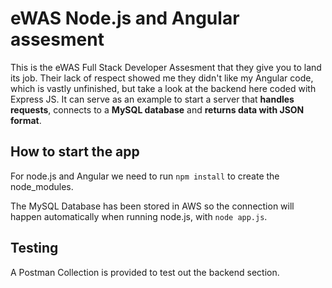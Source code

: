 # eWAS Node.js and Angular assesment

This is the eWAS Full Stack Developer Assesment that they give you to land its job. 
Their lack of respect showed me they didn't like my Angular code, which is vastly unfinished, but take a look at the backend here coded with Express JS. It can serve as an example to start a server that **handles requests**, connects to a **MySQL database** and **returns data with JSON format**. 

## How to start the app

For node.js and Angular we need to run `npm install` to create the node_modules. 

The MySQL Database has been stored in AWS so the connection will happen automatically when running node.js, with `node app.js`.

## Testing
A Postman Collection is provided to test out the backend section.

